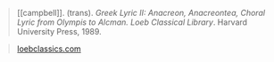 > [[campbell]]. (trans). *Greek Lyric II: Anacreon, Anacreontea, Choral Lyric from Olympis to Alcman. Loeb Classical Library*. Harvard University Press, 1989. 

> [loebclassics.com](https://www.loebclassics.com/view/alcman-fragments/1988/pb_LCL143.425.xml)